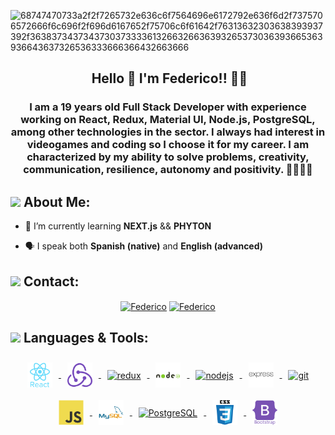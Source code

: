![68747470733a2f2f7265732e636c6f7564696e6172792e636f6d2f7375706572666f6c696f2f696d6167652f75706c6f61642f76313632303638393937392f3638373437343730373333613266326636393265373036393665363936643637326536333666366432663666](https://user-images.githubusercontent.com/102562484/200984365-74904d6f-cd80-4ef4-b158-819075fcf10c.gif)


## <p align="center">️ **Hello 👋 I'm Federico!!** 🎯️🚀️</p>

<h3 align="center" >I am a 19 years old Full Stack Developer with experience working on React, Redux, Material UI, Node.js, PostgreSQL, among other technologies in the sector. I always had interest in videogames and coding so I choose it for my career. I am characterized by my ability to solve problems, creativity, communication, resilience, autonomy and positivity. 👨‍💻👨‍💻</h3>

## <img src="https://media1.giphy.com/media/5aYfJYohCSeYgtVlUj/giphy.gif?cid=ecf05e4792krn6vt67a43ec6h6prrwestdjeoemz3oax59w0&rid=giphy.gif&ct=s" width="40"> **About Me:**

- 🌱 I’m currently learning **NEXT.js** && **PHYTON**

- 🗣️ I speak both **Spanish (native)** and **English (advanced)**

## <img src="https://media1.giphy.com/media/rJxhBPNd68KzQeMRxB/giphy.gif?cid=ecf05e47tmimj0lyeleb8c9mqkqvyvhptxjsttsjhnid2kcg&rid=giphy.gif&ct=s" width="40"> **Contact:** ️
<p align="center">
<a href="https://www.linkedin.com/in/federico-goldammer-084196232/" target="blank"><img align="center" src="https://raw.githubusercontent.com/rahuldkjain/github-profile-readme-generator/master/src/images/icons/Social/linked-in-alt.svg" alt="Federico" height="30" width="40" /></a>
<a href="https://www.instagram.com/fede.goldammer" target="blank"><img align="center" src="https://raw.githubusercontent.com/rahuldkjain/github-profile-readme-generator/master/src/images/icons/Social/instagram.svg" alt="Federico" height="30" width="40" /></a>
</p>

## <img src="https://media.giphy.com/media/j2pOGeGYKe2xCCKwfi/giphy.gif" width="40"> **Languages & Tools:**
<p align="center">
  <a href="https://reactjs.org/" target="_blank" rel="noreferrer">
    <img
      align="center"
      style="margin: 10px"
      src="https://raw.githubusercontent.com/devicons/devicon/master/icons/react/react-original-wordmark.svg"
      alt="react"
      width="40"
      height="40"
    />
  </a>
  <a href="https://redux.js.org" target="_blank" rel="noreferrer">
    <img
      align="center"
      style="margin: 10px"
      src="https://raw.githubusercontent.com/devicons/devicon/master/icons/redux/redux-original.svg"
      alt="redux"
      width="40"
      height="40"
    />
  </a>
  <a href="https://mui.com" target="_blank" rel="noreferrer">
    <img
      align="center"
      style="margin: 10px"
      src="https://mui.com/static/logo.png"
      alt="redux"
      width="40"
      height="40"
    />
  </a>
  <a href="https://nodejs.org" target="_blank" rel="noreferrer">
    <img
      align="center"
      style="margin: 10px"
      src="https://raw.githubusercontent.com/devicons/devicon/master/icons/nodejs/nodejs-original-wordmark.svg"
      alt="nodejs"
      width="40"
      height="40"
    />
  </a>
  <a href="https://sequelize.org/" target="_blank" rel="noreferrer">
    <img
      align="center"
      style="margin: 10px"
      src="https://seeklogo.com/images/S/sequelize-logo-9A5075DB9F-seeklogo.com.png"
      alt="nodejs"
      width="40"
      height="40"
    />
  </a>
  <a href="https://expressjs.com" target="_blank" rel="noreferrer">
    <img
      align="center"
      style="margin: 10px"
      src="https://raw.githubusercontent.com/devicons/devicon/master/icons/express/express-original-wordmark.svg"
      alt="express"
      width="40"
      height="40"
    />
  </a>
  <a href="https://git-scm.com/" target="_blank" rel="noreferrer">
    <img
      align="center"
      style="margin: 10px"
      src="https://www.vectorlogo.zone/logos/git-scm/git-scm-icon.svg"
      alt="git"
      width="40"
      height="40"
    />
  </a>
  <a
    href="https://developer.mozilla.org/en-US/docs/Web/JavaScript"
    target="_blank"
    rel="noreferrer"
  >
    <img
      align="center"
      style="margin: 10px"
      src="https://raw.githubusercontent.com/devicons/devicon/master/icons/javascript/javascript-original.svg"
      alt="javascript"
      width="40"
      height="40"
    />
  </a>
  <a href="https://www.mysql.com/" target="_blank" rel="noreferrer">
    <img
      align="center"
      style="margin: 10px"
      src="https://raw.githubusercontent.com/devicons/devicon/master/icons/mysql/mysql-original-wordmark.svg"
      alt="mysql"
      width="40"
      height="40"
    />
  </a>
  <a href="https://www.postgresql.org/" target="_blank" rel="noreferrer">
    <img
      align="center"
      style="margin: 10px"
      src="https://upload.wikimedia.org/wikipedia/commons/thumb/2/29/Postgresql_elephant.svg/640px-Postgresql_elephant.svg.png"
      alt="PostgreSQL"
      width="40"
      height="40"
    />
  </a>
  <a href="https://www.w3schools.com/css/" target="_blank" rel="noreferrer">
    <img
      align="center"
      style="margin: 10px"
      src="https://raw.githubusercontent.com/devicons/devicon/master/icons/css3/css3-original-wordmark.svg"
      alt="css3"
      width="40"
      height="40"
    />
  </a>
  <a href="https://getbootstrap.com" target="_blank" rel="noreferrer">
    <img
      align="center"
      style="margin: 10px"
      src="https://raw.githubusercontent.com/devicons/devicon/master/icons/bootstrap/bootstrap-plain-wordmark.svg"
      alt="bootstrap"
      width="40"
      height="40"
    />
  </a>
</p>

